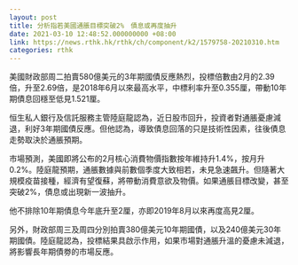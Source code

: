 ```yaml
---
layout: post
title: 分析指若美國通脹目標突破2%　債息或再度抽升
date: 2021-03-10 12:48:52.000000000 +08:00
link: https://news.rthk.hk/rthk/ch/component/k2/1579758-20210310.htm
categories: rthk
---
```


美國財政部周二拍賣580億美元的3年期國債反應熱烈，投標倍數由2月的2.39倍，升至2.69倍，是2018年6月以來最高水平，中標利率升至0.355厘，帶動10年期債息回穩至低見1.521厘。

恒生私人銀行及信託服務主管陸庭龍認為，近日股市回升，投資者對通脹憂慮減退，利好3年期國債反應。但他認為，導致債息回落的只是技術性因素，往後債息走勢取決於通脹預期。

市場預測，美國即將公布的2月核心消費物價指數按年維持升1.4%，按月升0.2%。陸庭龍預期，通脹數據與前數個季度大致相若，未見急速飆升。但隨著大規模疫苗接種，經濟有望復蘇，將帶動消費意欲及物價。如果通脹目標改變，甚至突破2%，債息或出現新一波抽升。

他不排除10年期債息今年底升至2厘，亦即2019年8月以來再度高見2厘。

另外，財政部周三及周四分別拍賣380億美元10年期國債，以及240億美元30年期國債。陸庭龍認為，投標結果具啟示作用，如果市場對通脹升溫的憂慮未減退，將影響長年期債劵的市場反應。
